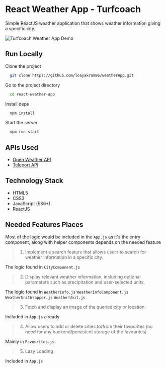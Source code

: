 # React Weather App - Turfcoach

Simple ReactJS weather application that shows weather information giving a specific city.

![Turfcoach Weather App Demo](https://github.com/loayakram96/weatherApp/assets/28843246/57631790-b1ef-4dec-bf8e-195b1ff6889a)

## Run Locally

Clone the project

```bash
  git clone https://github.com/loayakram96/weatherApp.git
```

Go to the project directory

```bash
  cd react-weather-app
```

Install deps

```bash
  npm install
```

Start the server

```bash
  npm run start
```

## APIs Used

- [Open Weather API](https://openweathermap.org/api)
- [Teleport API](https://developers.teleport.org/)

## Technology Stack

- HTML5
- CSS3
- JavaScript (ES6+)
- ReactJS

## Needed Features Places

Most of the logic would be included in the ```App.js``` as it's the entry component, along with helper components depends on the needed feature
> 1. Implement a search feature that allows users to search for weather information in a
specific city.

The logic found in ```CityComponent.js```

> 2. Display relevant weather information, including optional parameters such as precipitation
and user-selected units.

The logic found in ```WeatherInfo.js``` ```WeatherInfoComponent.js``` ```WeatherUnitWrapper.js``` ```WeatherUnit.js``` 

> 3. Fetch and display an image of the queried city or location.

Included in ```App.js``` already

> 4. Allow users to add or delete cities to/from their favourites (no need for any
backend/persistent storage of the favourites)

Mainly in ```Favourites.js```

> 5. Lazy Loading

Included in ```App.js```
